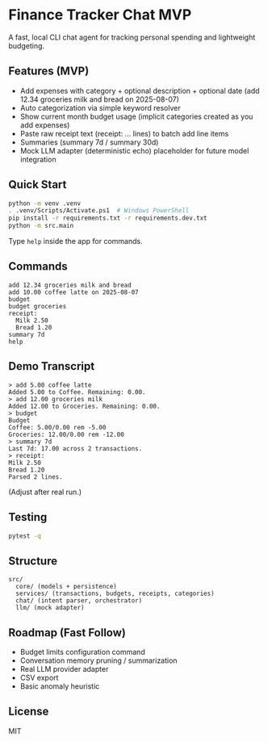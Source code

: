 # Finance Tracker Chat MVP

A fast, local CLI chat agent for tracking personal spending and lightweight budgeting.

## Features (MVP)
- Add expenses with category + optional description + optional date (add 12.34 groceries milk and bread on 2025-08-07)
- Auto categorization via simple keyword resolver
- Show current month budget usage (implicit categories created as you add expenses)
- Paste raw receipt text (receipt: ... lines) to batch add line items
- Summaries (summary 7d / summary 30d)
- Mock LLM adapter (deterministic echo) placeholder for future model integration

## Quick Start
```bash
python -m venv .venv
. .venv/Scripts/Activate.ps1  # Windows PowerShell
pip install -r requirements.txt -r requirements.dev.txt
python -m src.main
```
Type `help` inside the app for commands.

## Commands
```
add 12.34 groceries milk and bread
add 10.00 coffee latte on 2025-08-07
budget
budget groceries
receipt:
  Milk 2.50
  Bread 1.20
summary 7d
help
```

## Demo Transcript
```
> add 5.00 coffee latte
Added 5.00 to Coffee. Remaining: 0.00.
> add 12.00 groceries milk
Added 12.00 to Groceries. Remaining: 0.00.
> budget
Budget
Coffee: 5.00/0.00 rem -5.00
Groceries: 12.00/0.00 rem -12.00
> summary 7d
Last 7d: 17.00 across 2 transactions.
> receipt:
Milk 2.50
Bread 1.20
Parsed 2 lines.
```
(Adjust after real run.)

## Testing
```bash
pytest -q
```

## Structure
```
src/
  core/ (models + persistence)
  services/ (transactions, budgets, receipts, categories)
  chat/ (intent parser, orchestrator)
  llm/ (mock adapter)
```

## Roadmap (Fast Follow)
- Budget limits configuration command
- Conversation memory pruning / summarization
- Real LLM provider adapter
- CSV export
- Basic anomaly heuristic

## License
MIT